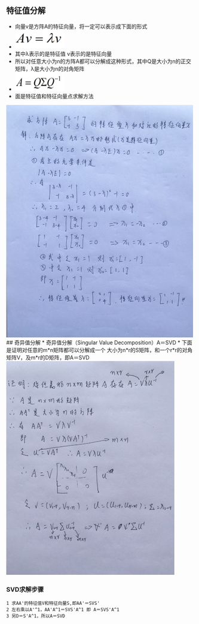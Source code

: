 ## 特征值分解

* 向量v是方阵A的特征向量，将一定可以表示成下面的形式
* <img src="./formulary/1.png" width = "130px" height="50px" />
* 其中λ表示的是特征值 v表示的是特征向量
* 所以对任意大小为n的方阵A都可以分解成这种形式，其中Q是大小为n的正交矩阵，λ是大小为n的对角矩阵 
* <img src="./formulary/2.png" width = "130px" height="50px" />
* 面是特征值和特征向量点求解方法
<img src="../images/evd.jpeg" width = "500px" height="620px" />
##  奇异值分解
* 奇异值分解（Singular Value Decomposition）A＝SVD
* 下面是证明对任意的m*n矩阵都可以分解成一个 大小为n*r的S矩阵，和一个r*r的对角矩阵V，及m*r的D矩阵，即A＝SVD
<img src="../images/svd.jpeg" width = "450px" height="570px" />

###  SVD求解步骤
    1 求AA'的特征值V和特征向量S,即AA'＝SVS'
    2 左右乘以A'^1，AA'A^1＝SVS'A^1 即 A＝SVS'A^1
    3 另D＝S'A^1，所以A＝SVD

